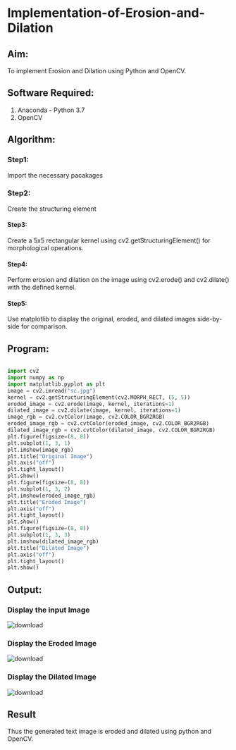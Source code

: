 # Implementation-of-Erosion-and-Dilation

## Aim:

To implement Erosion and Dilation using Python and OpenCV.

## Software Required:

1. Anaconda - Python 3.7
2. OpenCV

## Algorithm:
### Step1:

Import the necessary pacakages

### Step2:

Create the structuring element

#### Step3:

Create a 5x5 rectangular kernel using cv2.getStructuringElement() for morphological operations.

#### Step4:

Perform erosion and dilation on the image using cv2.erode() and cv2.dilate() with the defined kernel.

#### Step5:

Use matplotlib to display the original, eroded, and dilated images side-by-side for comparison.

 
## Program:

``` Python

import cv2
import numpy as np
import matplotlib.pyplot as plt
image = cv2.imread("sc.jpg")
kernel = cv2.getStructuringElement(cv2.MORPH_RECT, (5, 5))
eroded_image = cv2.erode(image, kernel, iterations=1)
dilated_image = cv2.dilate(image, kernel, iterations=1)
image_rgb = cv2.cvtColor(image, cv2.COLOR_BGR2RGB)
eroded_image_rgb = cv2.cvtColor(eroded_image, cv2.COLOR_BGR2RGB)
dilated_image_rgb = cv2.cvtColor(dilated_image, cv2.COLOR_BGR2RGB)
plt.figure(figsize=(8, 8))
plt.subplot(1, 3, 1)
plt.imshow(image_rgb)
plt.title("Original Image")
plt.axis("off")
plt.tight_layout()
plt.show()
plt.figure(figsize=(8, 8))
plt.subplot(1, 3, 2)
plt.imshow(eroded_image_rgb)
plt.title("Eroded Image")
plt.axis("off")
plt.tight_layout()
plt.show()
plt.figure(figsize=(8, 8))
plt.subplot(1, 3, 3)
plt.imshow(dilated_image_rgb)
plt.title("Dilated Image")
plt.axis("off")
plt.tight_layout()
plt.show()

```
## Output:

### Display the input Image

![download](https://github.com/user-attachments/assets/ef4603b1-5c73-4b8e-83a3-67f522c196b0)

### Display the Eroded Image

![download](https://github.com/user-attachments/assets/62d49933-a41c-4b32-8ef5-6f47e2340977)

### Display the Dilated Image

![download](https://github.com/user-attachments/assets/28effc1d-dfa1-40e1-b39f-d4acca333172)

## Result
Thus the generated text image is eroded and dilated using python and OpenCV.
